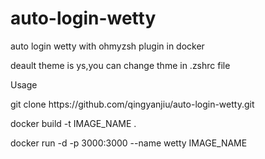 # auto-login-wetty
<p>auto login wetty with ohmyzsh plugin in docker</p>
<p>deault theme is ys,you can change thme in .zshrc file</p>
<p>Usage</p>
<p>git clone https://github.com/qingyanjiu/auto-login-wetty.git</p>
<p>docker build -t IMAGE_NAME .</p>
<p>docker run -d -p 3000:3000 --name wetty IMAGE_NAME</p>
